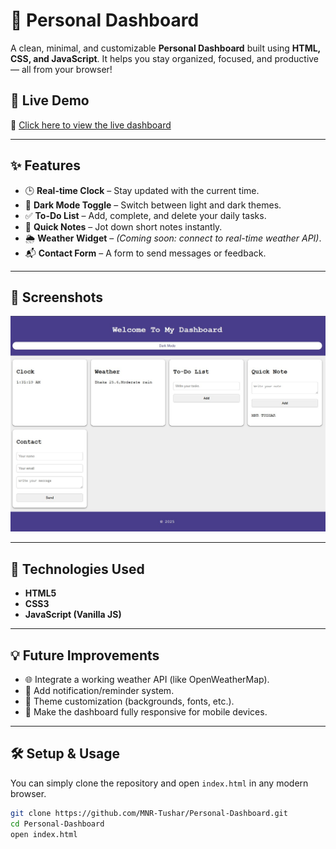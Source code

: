 # 🌟 Personal Dashboard

A clean, minimal, and customizable **Personal Dashboard** built using **HTML, CSS, and JavaScript**. It helps you stay organized, focused, and productive — all from your browser!

## 🚀 Live Demo

🔗 [Click here to view the live dashboard](https://mnr-tushar.github.io/Personal-Dashboard/)

---

## ✨ Features

- 🕒 **Real-time Clock** – Stay updated with the current time.
- 🌙 **Dark Mode Toggle** – Switch between light and dark themes.
- ✅ **To-Do List** – Add, complete, and delete your daily tasks.
- 📝 **Quick Notes** – Jot down short notes instantly.
- 🌦️ **Weather Widget** – *(Coming soon: connect to real-time weather API)*.
- 📬 **Contact Form** – A form to send messages or feedback.

---

## 📸 Screenshots

![Dashboard Preview](screenshot.png)  


---

## 📁 Technologies Used

- **HTML5**
- **CSS3**
- **JavaScript (Vanilla JS)**

---

## 💡 Future Improvements

- 🌐 Integrate a working weather API (like OpenWeatherMap).
- 🔔 Add notification/reminder system.
- 🎨 Theme customization (backgrounds, fonts, etc.).
- 📱 Make the dashboard fully responsive for mobile devices.

---

## 🛠️ Setup & Usage

You can simply clone the repository and open `index.html` in any modern browser.

```bash
git clone https://github.com/MNR-Tushar/Personal-Dashboard.git
cd Personal-Dashboard
open index.html
